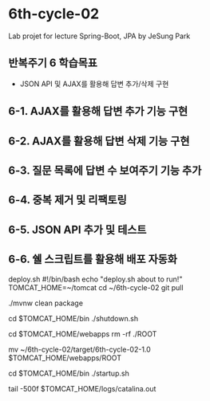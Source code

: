 # 6th-cycle-02
Lab projet for lecture Spring-Boot, JPA by JeSung Park

## 반복주기 6 학습목표
* JSON API 및 AJAX를 활용해 답변 추가/삭제 구현

## 6-1. AJAX를 활용해 답변 추가 기능 구현

## 6-2. AJAX를 활용해 답변 삭제 기능 구현

## 6-3. 질문 목록에 답변 수 보여주기 기능 추가

## 6-4. 중복 제거 및 리팩토링

## 6-5. JSON API 추가 및 테스트

## 6-6. 쉘 스크립트를 활용해 배포 자동화

deploy.sh
#!/bin/bash
echo "deploy.sh about to run!"
TOMCAT_HOME=~/tomcat
cd ~/6th-cycle-02
git pull

./mvnw clean package

cd $TOMCAT_HOME/bin
./shutdown.sh

cd $TOMCAT_HOME/webapps
rm -rf ./ROOT

mv ~/6th-cycle-02/target/6th-cycle-02-1.0 $TOMCAT_HOME/webapps/ROOT

cd $TOMCAT_HOME/bin
./startup.sh

tail -500f $TOMCAT_HOME/logs/catalina.out